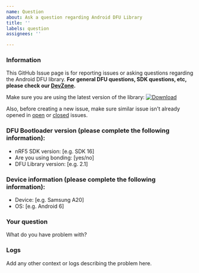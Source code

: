 ```yaml
---
name: Question
about: Ask a question regarding Android DFU Library
title: ''
labels: question
assignees: ''

---
```


### Information
This GitHub Issue page is for reporting issues or asking questions regarding the Android DFU library. **For general DFU questions, SDK questions, etc, please check our [DevZone](https://devzone.nordicsemi.com/).**

Make sure you are using the latest version of the library: [ ![Download](https://maven-badges.herokuapp.com/maven-central/no.nordicsemi.android/dfu/badge.svg?style=plastic) ](https://bintray.com/nordic/android/no.nordicsemi.android%3Adfu/_latestVersion)

Also, before creating a new issue, make sure similar issue isn't already opened in [open](https://github.com/NordicSemiconductor/Android-DFU-Library/issues) or [closed](https://github.com/NordicSemiconductor/Android-DFU-Library/issues?q=is%3Aissue+is%3Aclosed) issues.

### DFU Bootloader version (please complete the following information):
 - nRF5 SDK version: [e.g. SDK 16]
 - Are you using bonding: [yes/no]
 - DFU Library version: [e.g. 2.1]

### Device information (please complete the following information):
 - Device: [e.g. Samsung A20]
 - OS: [e.g. Android 6]

### Your question
What do you have problem with?

### Logs
Add any other context or logs describing the problem here.
